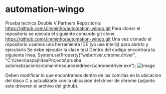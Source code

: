 # automation-wingo
Prueba tecnica Double V Partners
Repositorio: https://github.com/Jimminho/automation-wingo.git
Para clonar el repositorio se ejecuta el siguiente comando 
git clone https://github.com/Jimminho/automation-wingo.git
Una vez clonado el repositorio usamos una herramienta IDE (yo use intellij) para abrirlo y ejecutarlo 
Se debe ejecutar la clase test
Dentro del codigo encontrara la siguiente linea, System.setProperty("webdriver.chrome.driver", "C:\\Users\\aspaj\\IdeaProjects\\prueba automatizacion\\src\\main\\resources\\drivers\\chromedriver.exe");
![image](https://github.com/Jimminho/automation-wingo/assets/103153753/9d10eba9-1c02-467f-b543-515441eff32a)

Deben modificar lo que encontramos dentro de las comillas en la ubicacion del disco C y actualizarlo con la ubicacion del driver de chrome (adjunto este driveren el archivo del github).
